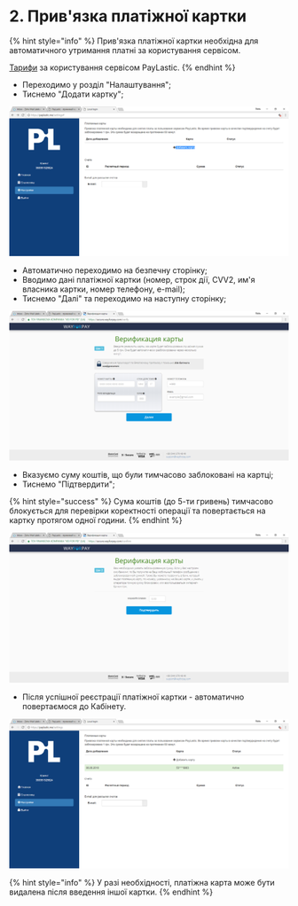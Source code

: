 # 2. Прив'язка платіжної картки

{% hint style="info" %}
Прив'язка платіжної картки необхідна для автоматичного утримання платні за користування сервісом.

[Тарифи](https://paylastic.gitbook.io/paylastic-oshad/~/edit/drafts/-LFDjkjtBRxaMSWnLuDa/tarifi) за користування сервісом PayLastic.
{% endhint %}

* Переходимо у розділ "Налаштування";
* Тиснемо "Додати картку";

![](../.gitbook/assets/image%20%2836%29.png)

* Автоматично переходимо на безпечну сторінку;
* Вводимо дані платіжної картки \(номер, строк дії, CVV2, им'я власника картки, номер телефону, e-mail\);
* Тиснемо "Далі" та переходимо на наступну сторінку;

![](../.gitbook/assets/image%20%2859%29.png)

* Вказуємо суму коштів, що були тимчасово заблоковані на картці; 
* Тиснемо "Підтвердити";

{% hint style="success" %}
Сума коштів \(до 5-ти гривень\) тимчасово блокується для перевірки коректності операції та повертається на картку протягом одної години.
{% endhint %}

![](../.gitbook/assets/image%20%284%29.png)

* Після успішної реєстрації платіжної картки - автоматично повертаємося до Кабінету.

![](../.gitbook/assets/image%20%2826%29.png)

{% hint style="info" %}
У разі необхідності, платіжна карта може бути видалена після введення іншої картки.
{% endhint %}



